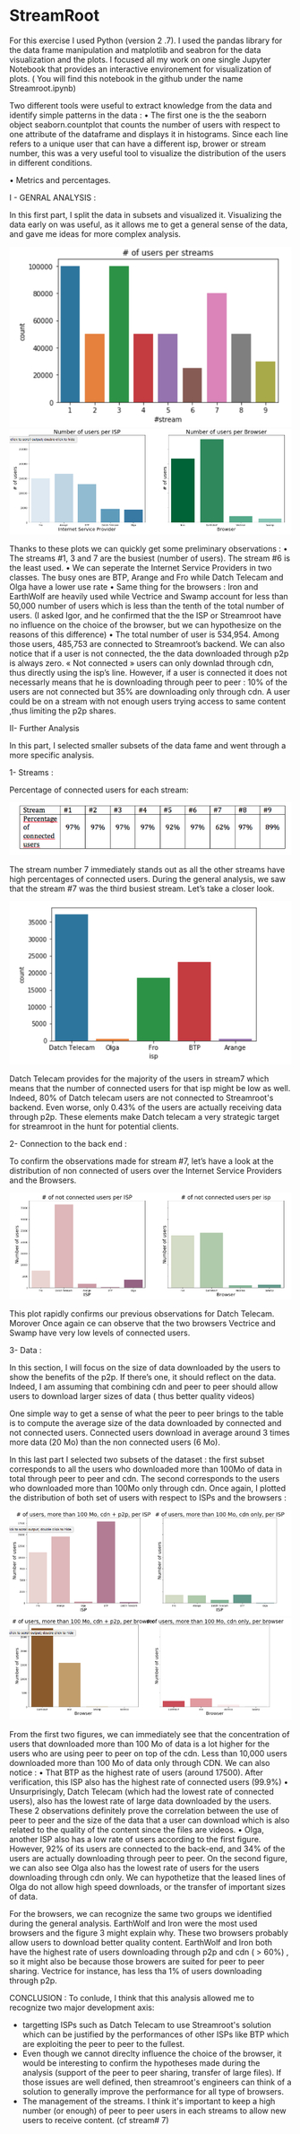 # StreamRoot
For this exercise I used Python (version 2 .7).  I used the pandas library for the data frame manipulation and matplotlib and seabron for the data visualization and the plots. I focused all my work on one single Jupyter Notebook that provides an interactive environement for visualization of plots. ( You will find this notebook in the github under the name Streamroot.ipynb)

Two different tools were useful to extract knowledge from the data and identify simple patterns in the data :
•	The first one is the the seaborn object seaborn.countplot that counts the number of users with respect to one attribute of the dataframe and displays it in histograms. Since each line refers to a unique user that can have a different isp, brower or stream number, this was a very useful tool to visualize the distribution of the users in different conditions.

•	Metrics and percentages.

I - GENRAL ANALYSIS :

In this first part, I split the data in subsets and visualized it. Visualizing the data early on was useful, as it allows me to get a general sense of the data, and gave me ideas for more complex analysis.

![Figure1](/figure1.png)
![Figure1](/figure2.png)

Thanks to these plots we can quickly get some preliminary observations :
•	The streams #1, 3 and 7 are the busiest (number of users). The stream #6 is the least used.
•	We can seperate the Internet Service Providers in two classes. The busy ones are BTP, Arange and Fro while Datch Telecam and Olga have a lower use rate
•	Same thing for the browsers : Iron and EarthWolf are heavily used while Vectrice and Swamp account for less than 50,000 number of users which is less than the tenth of the total number of users. (I asked Igor, and he confirmed that the the ISP or Streamroot have no influence on the choice of the browser, but we can hypothesize on the reasons of this difference)
•	The total number of user is 534,954. Among those users, 485,753 are connected to Streamroot’s backend. We can also notice that if a user is not connected, the the data downloaded through p2p is always zero. « Not connected » users can only downlad through cdn, thus directly using the isp’s line. However, if a user is connected it does not necessarly means that he is downloading through peer to peer : 10% of the users are not connected but 35% are downloading only through cdn. A user could be on a stream with not enough users trying access to same content ,thus limiting the p2p shares.


II- Further Analysis

In this part, I selected smaller subsets of the data fame and went through a more specific analysis.

1-	Streams :

Percentage of connected users for each stream: 

![Figure1](/figure3.png)

The stream number 7 immediately stands out as all the other streams have high percentages of connected users. During the general analysis, we saw that the stream #7 was the third busiest stream. Let’s take a closer look.

![Figure1](/figure4.png)

Datch Telecam provides for the majority of the users in stream7 which means that the number of connected users for that isp might be low as well. Indeed, 80% of Datch telecam users are not connected to Streamroot's backend. Even worse, only 0.43% of the users are actually receiving data through p2p. These elements make Datch telecam a very strategic target for streamroot in the hunt for potential clients. 


2-	Connection to the back end :

To confirm the observations made for stream #7, let’s have a look at the distribution of non connected of users over the Internet Service Providers and the Browsers. 

![Figure1](/figure5.png)

This plot rapidly confirms our previous observations for Datch Telecam. Morover Once again ce can observe that the two browsers Vectrice and Swamp have very low levels of connected users.


3-	Data :

In this section,  I will focus on the size of data downloaded by the users to show the benefits of the p2p. If there’s one, it should reflect on the data. Indeed, I am assuming that combining cdn and peer to peer should allow users to download larger sizes of data ( thus better quality videos)

One simple way to get a sense of what the peer to peer brings to the table is to compute the average size of the data downloaded by connected and not connected users. Connected users download in average around 3 times more data (20 Mo) than the non connected users (6 Mo). 

In this last part I selected two subsets of the dataset : the first subset corresponds to all the users who downloaded more than 100Mo of data in total through peer to peer and cdn. The second corresponds to the users who downloaded more than 100Mo only through cdn. Once again, I plotted the distribution of both set of users with respect to ISPs and the browsers :


![Figure1](/figure6.png)
![Figure1](/figure7.png)

From the first two figures, we can immediately see that the concentration of users that downloaded more than 100 Mo of data is a lot higher for the users who are using peer to peer on top of the cdn. Less than 10,000 users downloaded more than 100 Mo of data only through CDN.  We can also notice :
•	That BTP as the highest rate of users (around 17500). After verification, this ISP also has the highest rate of connected users (99.9%)
•	Unsurprisingly, Datch Telecam (which had the lowest rate of connected users), also has the lowest rate of large data downloaded by the users. 
These 2 observations definitely prove the correlation between the use of peer to peer and the size of the data that a user can download which is also related to the quality of the content since the files are videos.
•	Olga, another ISP also has a low rate of users according to the first figure. However, 92% of its users are connected to the back-end, and 34% of the users are actually downloading through peer to peer. On the second figure, we can also see Olga also has the lowest rate of users for the users downloading through cdn only. We can hypothetize that the leased lines of Olga do not allow high speed downloads, or the transfer of important sizes of data.

For the browsers, we can recognize the same two groups we identified during the general analysis. EarthWolf and Iron were the most used browsers and the figure 3 might explain why. These two browsers probably allow users to download better quality content. EarthWolf and Iron both have the highest rate of users downloading through p2p and cdn ( > 60%) , so it might also be because those browers are suited for peer to peer sharing. Vectrice for instance, has less tha 1% of users downloading through p2p. 

CONCLUSION :
To conlude, I think that this analysis allowed me to recognize two major development axis:
- targetting ISPs such as Datch Telecam to use Streamroot's solution which can be justified by the performances of other ISPs like BTP which are exploiting the peer to peer to the fullest.
- Even though we cannot direclty influence the choice of the browser, it would be interesting to confirm the hypotheses made during the analysis (support of the peer to peer sharing, transfer of large files). If those issues are well defined, then streamroot's engineers can think of a solution to generally improve the performance for all type of browsers.
- The management of the streams. I think it's important to keep a high number (or enough) of peer to peer users in each streams to allow new users to receive content. (cf stream# 7)






